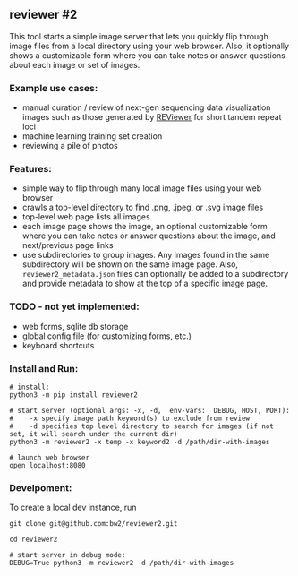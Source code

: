 ## reviewer #2

This tool starts a simple image server that lets you quickly flip through image files from a local directory using your web browser.
Also, it optionally shows a customizable form where you can take notes or answer questions about each image or set of images. 


### Example use cases:
- manual curation / review of next-gen sequencing data visualization images such as those generated by [REViewer](https://www.illumina.com/science/genomics-research/reviewer-visualizing-alignments-short-reads-long-repeat.html) for short tandem repeat loci
- machine learning training set creation
- reviewing a pile of photos

### Features:

- simple way to flip through many local image files using your web browser
- crawls a top-level directory to find .png, .jpeg, or .svg image files
- top-level web page lists all images
- each image page shows the image, an optional customizable form where you can take notes or answer questions about the image, and next/previous page links
- use subdirectories to group images. Any images found in the same subdirectory will be shown on the same image page. Also, `reviewer2_metadata.json` files can optionally be added to a subdirectory and provide metadata to show at the top of a specific image page.

### TODO - not yet implemented:

- web forms, sqlite db storage
- global config file (for customizing forms, etc.)
- keyboard shortcuts

### Install and Run:

```
# install:
python3 -m pip install reviewer2  

# start server (optional args: -x, -d,  env-vars:  DEBUG, HOST, PORT): 
#    -x specify image path keyword(s) to exclude from review  
#    -d specifies top level directory to search for images (if not set, it will search under the current dir)
python3 -m reviewer2 -x temp -x keyword2 -d /path/dir-with-images  

# launch web browser
open localhost:8080
```

### Develpoment:

To create a local dev instance, run

```
git clone git@github.com:bw2/reviewer2.git

cd reviewer2

# start server in debug mode:
DEBUG=True python3 -m reviewer2 -d /path/dir-with-images
```
